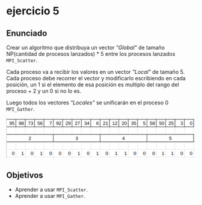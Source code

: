 
# ejercicio 5

## Enunciado

Crear un algoritmo que distribuya un vector *"Global"* de tamaño NP(cantidad de procesos lanzados) \* 5 entre los procesos lanzados `MPI_Scatter`. 

Cada proceso va a recibir los valores en un vector *"Local"* de tamaño 5. Cada proceso debe recorrer el vector y modificarlo escribiendo en cada posición, un 1 si el elemento de esa posición es multiplo del rango del proceso + 2  y un 0 si no lo es.

Luego todos los vectores *"Locales"* se unificarán en el proceso 0 `MPI_Gather`.

![ej5_mpi](../../../img/ej_5_mpi.png)

## Objetivos

- Aprender a usar `MPI_Scatter`.
- Aprender a usar `MPI_Gather`.